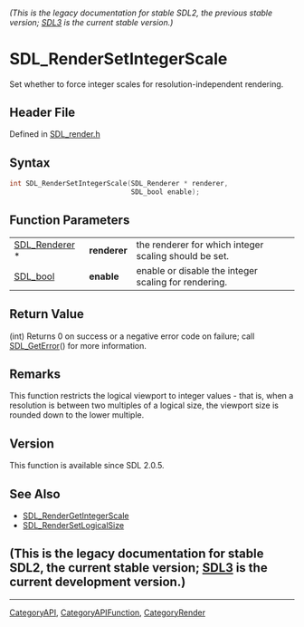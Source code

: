 ###### (This is the legacy documentation for stable SDL2, the previous stable version; [SDL3](https://wiki.libsdl.org/SDL3/) is the current stable version.)
# SDL_RenderSetIntegerScale

Set whether to force integer scales for resolution-independent rendering.

## Header File

Defined in [SDL_render.h](https://github.com/libsdl-org/SDL/blob/SDL2/include/SDL_render.h)

## Syntax

```c
int SDL_RenderSetIntegerScale(SDL_Renderer * renderer,
                              SDL_bool enable);
```

## Function Parameters

|                                |              |                                                       |
| ------------------------------ | ------------ | ----------------------------------------------------- |
| [SDL_Renderer](SDL_Renderer) * | **renderer** | the renderer for which integer scaling should be set. |
| [SDL_bool](SDL_bool)           | **enable**   | enable or disable the integer scaling for rendering.  |

## Return Value

(int) Returns 0 on success or a negative error code on failure; call
[SDL_GetError](SDL_GetError)() for more information.

## Remarks

This function restricts the logical viewport to integer values - that is,
when a resolution is between two multiples of a logical size, the viewport
size is rounded down to the lower multiple.

## Version

This function is available since SDL 2.0.5.

## See Also

- [SDL_RenderGetIntegerScale](SDL_RenderGetIntegerScale)
- [SDL_RenderSetLogicalSize](SDL_RenderSetLogicalSize)


## (This is the legacy documentation for stable SDL2, the current stable version; [SDL3](https://wiki.libsdl.org/SDL3/) is the current development version.)



----
[CategoryAPI](CategoryAPI), [CategoryAPIFunction](CategoryAPIFunction), [CategoryRender](CategoryRender)

